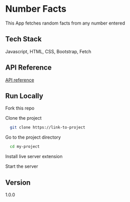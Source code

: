 # Number Facts

This App fetches random facts from any number entered

## Tech Stack

Javascript, HTML, CSS, Bootstrap, Fetch

## API Reference

[API reference](http://numbersapi.com/)

## Run Locally

Fork this repo

Clone the project

```bash
  git clone https://link-to-project
```

Go to the project directory

```bash
  cd my-project
```

Install live server extension

Start the server

## Version

1.0.0
